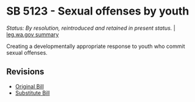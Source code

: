 # SB 5123 - Sexual offenses by youth
*Status: By resolution, reintroduced and retained in present status.* | [leg.wa.gov summary](https://app.leg.wa.gov/billsummary?BillNumber=5123&Year=2021)

Creating a developmentally appropriate response to youth who commit sexual offenses.

## Revisions
* [Original Bill](1/)
* [Substitute Bill](S/)